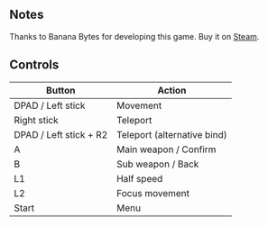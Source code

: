 ## Notes

Thanks to Banana Bytes for developing this game. Buy it on [Steam](https://store.steampowered.com/app/1410440/Sophstar/).

## Controls

| Button | Action |
|--|--| 
|DPAD / Left stick|Movement|
|Right stick|Teleport|
|DPAD / Left stick + R2|Teleport (alternative bind)|
|A|Main weapon / Confirm|
|B|Sub weapon / Back|
|L1|Half speed|
|L2|Focus movement|
|Start|Menu|


